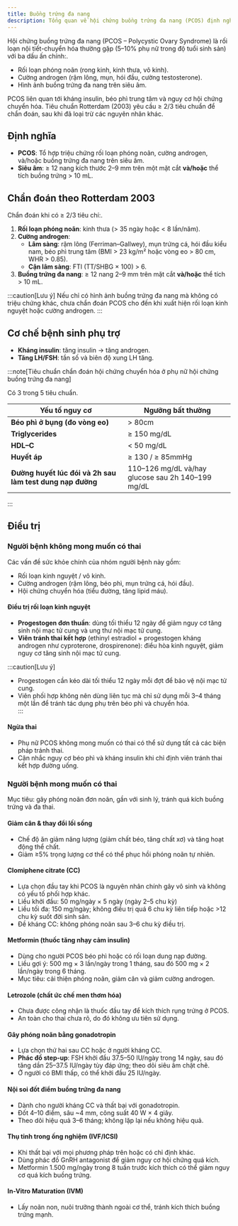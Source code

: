 ```yaml
---
title: Buồng trứng đa nang
description: Tổng quan về hội chứng buồng trứng đa nang (PCOS) định nghĩa, chẩn đoán, cơ chế bệnh sinh và chiến lược điều trị.
---
```


Hội chứng buồng trứng đa nang (PCOS – Polycystic Ovary Syndrome) là rối loạn nội tiết-chuyển hóa thường gặp (5–10% phụ nữ trong độ tuổi sinh sản) với ba dấu ấn chính:.

- Rối loạn phóng noãn (rong kinh, kinh thưa, vô kinh).
- Cường androgen (rậm lông, mụn, hói đầu, cường testosterone).
- Hình ảnh buồng trứng đa nang trên siêu âm.

PCOS liên quan tới kháng insulin, béo phì trung tâm và nguy cơ hội chứng chuyển hóa. Tiêu chuẩn Rotterdam (2003) yêu cầu ≥ 2/3 tiêu chuẩn để chẩn đoán, sau khi đã loại trừ các nguyên nhân khác.

## Định nghĩa

- **PCOS**: Tổ hợp triệu chứng rối loạn phóng noãn, cường androgen, và/hoặc buồng trứng đa nang trên siêu âm.
- **Siêu âm**: ≥ 12 nang kích thước 2–9 mm trên một mặt cắt **và/hoặc** thể tích buồng trứng > 10 mL.

## Chẩn đoán theo Rotterdam 2003

Chẩn đoán khi có ≥ 2/3 tiêu chí:.

1. **Rối loạn phóng noãn**: kinh thưa (> 35 ngày hoặc < 8 lần/năm).
2. **Cường androgen**:
   - **Lâm sàng**: rậm lông (Ferriman–Gallwey), mụn trứng cá, hói đầu kiểu nam, béo phì trung tâm (BMI > 23 kg/m² hoặc vòng eo > 80 cm, WHR > 0.85).
   - **Cận lâm sàng**: FTI (TT/SHBG × 100) > 6.
3. **Buồng trứng đa nang**: ≥ 12 nang 2–9 mm trên mặt cắt **và/hoặc** thể tích > 10 mL.

:::caution[Lưu ý]
Nếu chỉ có hình ảnh buồng trứng đa nang mà không có triệu chứng khác, chưa chẩn đoán PCOS cho đến khi xuất hiện rối loạn kinh nguyệt hoặc cường androgen.
:::

## Cơ chế bệnh sinh phụ trợ

- **Kháng insulin**: tăng insulin → tăng androgen.
- **Tăng LH/FSH**: tần số và biên độ xung LH tăng.

:::note[Tiêu chuẩn chẩn đoán hội chứng chuyển hóa ở phụ nữ hội chứng buồng trứng đa nang]

Có 3 trong 5 tiêu chuẩn.

| Yếu tố nguy cơ                                            | Ngưỡng bất thường                                 |
| --------------------------------------------------------- | ------------------------------------------------- |
| **Béo phì ở bụng (đo vòng eo)**                           | > 80cm                                            |
| **Triglycerides**                                         | ≥ 150 mg/dL                                       |
| **HDL–C**                                                 | < 50 mg/dL                                        |
| **Huyết áp**                                              | ≥ 130 / ≥ 85mmHg                                  |
| **Đường huyết lúc đói và 2h sau làm test dung nạp đường** | 110–126 mg/dL và/hay glucose sau 2h 140–199 mg/dL |

:::

## Điều trị

### Người bệnh không mong muốn có thai

Các vấn đề sức khỏe chính của nhóm người bệnh này gồm:

- Rối loạn kinh nguyệt / vô kinh.
- Cường androgen (rậm lông, béo phì, mụn trứng cá, hói đầu).
- Hội chứng chuyển hóa (tiểu đường, tăng lipid máu).

#### Điều trị rối loạn kinh nguyệt

- **Progestogen đơn thuần**: dùng tối thiểu 12 ngày để giảm nguy cơ tăng sinh nội mạc tử cung và ung thư nội mạc tử cung.
- **Viên tránh thai kết hợp** (ethinyl estradiol + progestogen kháng androgen như cyproterone, drospirenone): điều hòa kinh nguyệt, giảm nguy cơ tăng sinh nội mạc tử cung.

:::caution[Lưu ý]

- Progestogen cần kéo dài tối thiểu 12 ngày mỗi đợt để bảo vệ nội mạc tử cung.
- Viên phối hợp không nên dùng liên tục mà chỉ sử dụng mỗi 3–4 tháng một lần để tránh tác dụng phụ trên béo phì và chuyển hóa.  
  :::

#### Ngừa thai

- Phụ nữ PCOS không mong muốn có thai có thể sử dụng tất cả các biện pháp tránh thai.
- Cân nhắc nguy cơ béo phì và kháng insulin khi chỉ định viên tránh thai kết hợp đường uống.

### Người bệnh mong muốn có thai

Mục tiêu: gây phóng noãn đơn noãn, gần với sinh lý, tránh quá kích buồng trứng và đa thai.

#### Giảm cân & thay đổi lối sống

- Chế độ ăn giảm năng lượng (giảm chất béo, tăng chất xơ) và tăng hoạt động thể chất.
- Giảm ≥5% trọng lượng cơ thể có thể phục hồi phóng noãn tự nhiên.

#### Clomiphene citrate (CC)

- Lựa chọn đầu tay khi PCOS là nguyên nhân chính gây vô sinh và không có yếu tố phối hợp khác.
- Liều khởi đầu: 50 mg/ngày × 5 ngày (ngày 2–5 chu kỳ)
- Liều tối đa: 150 mg/ngày; không điều trị quá 6 chu kỳ liên tiếp hoặc >12 chu kỳ suốt đời sinh sản.
- Đề kháng CC: không phóng noãn sau 3–6 chu kỳ điều trị.

#### Metformin (thuốc tăng nhạy cảm insulin)

- Dùng cho người PCOS béo phì hoặc có rối loạn dung nạp đường.
- Liều gợi ý: 500 mg × 3 lần/ngày trong 1 tháng, sau đó 500 mg × 2 lần/ngày trong 6 tháng.
- Mục tiêu: cải thiện phóng noãn, giảm cân và giảm cường androgen.

#### Letrozole (chất ức chế men thơm hóa)

- Chưa được công nhận là thuốc đầu tay để kích thích rụng trứng ở PCOS.
- An toàn cho thai chưa rõ, do đó không ưu tiên sử dụng.

#### Gây phóng noãn bằng gonadotropin

- Lựa chọn thứ hai sau CC hoặc ở người kháng CC.
- **Phác đồ step-up**: FSH khởi đầu 37.5–50 IU/ngày trong 14 ngày, sau đó tăng dần 25–37.5 IU/ngày tùy đáp ứng; theo dõi siêu âm chặt chẽ.
- Ở người có BMI thấp, có thể khởi đầu 25 IU/ngày.

#### Nội soi đốt điểm buồng trứng đa nang

- Dành cho người kháng CC và thất bại với gonadotropin.
- Đốt 4–10 điểm, sâu ~4 mm, công suất 40 W × 4 giây.
- Theo dõi hiệu quả 3–6 tháng; không lặp lại nếu không hiệu quả.

#### Thụ tinh trong ống nghiệm (IVF/ICSI)

- Khi thất bại với mọi phương pháp trên hoặc có chỉ định khác.
- Dùng phác đồ GnRH antagonist để giảm nguy cơ hội chứng quá kích.
- Metformin 1.500 mg/ngày trong 8 tuần trước kích thích có thể giảm nguy cơ quá kích buồng trứng.

#### In-Vitro Maturation (IVM)

- Lấy noãn non, nuôi trưởng thành ngoài cơ thể, tránh kích thích buồng trứng mạnh.

